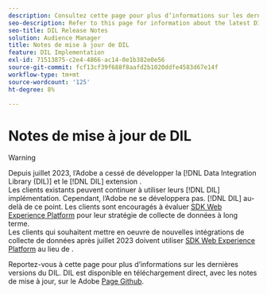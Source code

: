 ```yaml
---
description: Consultez cette page pour plus d’informations sur les dernières versions du DIL
seo-description: Refer to this page for information about the latest DIL releases
seo-title: DIL Release Notes
solution: Audience Manager
title: Notes de mise à jour de DIL
feature: DIL Implementation
exl-id: 71513875-c2e4-4866-ac14-0e1b382e0e56
source-git-commit: fcf13cf39f688f8aafd2b1020ddfe4583d67e14f
workflow-type: tm+mt
source-wordcount: '125'
ht-degree: 8%

---
```


# Notes de mise à jour de DIL

>[!WARNING]
>
>Depuis juillet 2023, l’Adobe a cessé de développer la [!DNL Data Integration Library (DIL)] et le [!DNL DIL] extension .
><br>
>Les clients existants peuvent continuer à utiliser leurs [!DNL DIL] implémentation. Cependant, l’Adobe ne se développera pas. [!DNL DIL] au-delà de ce point. Les clients sont encouragés à évaluer [SDK Web Experience Platform](https://experienceleague.adobe.com/docs/experience-platform/edge/home.html?lang=en) pour leur stratégie de collecte de données à long terme.
><br>
>Les clients qui souhaitent mettre en oeuvre de nouvelles intégrations de collecte de données après juillet 2023 doivent utiliser [SDK Web Experience Platform](https://experienceleague.adobe.com/docs/experience-platform/edge/home.html?lang=en) au lieu de .

Reportez-vous à cette page pour plus d’informations sur les dernières versions du DIL. DIL est disponible en téléchargement direct, avec les notes de mise à jour, sur le Adobe [Page Github](https://github.com/Adobe-Marketing-Cloud/dil/releases).
